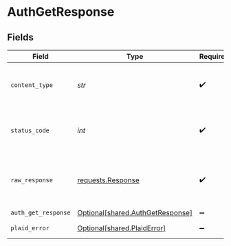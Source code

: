 # AuthGetResponse


## Fields

| Field                                                                                 | Type                                                                                  | Required                                                                              | Description                                                                           |
| ------------------------------------------------------------------------------------- | ------------------------------------------------------------------------------------- | ------------------------------------------------------------------------------------- | ------------------------------------------------------------------------------------- |
| `content_type`                                                                        | *str*                                                                                 | :heavy_check_mark:                                                                    | HTTP response content type for this operation                                         |
| `status_code`                                                                         | *int*                                                                                 | :heavy_check_mark:                                                                    | HTTP response status code for this operation                                          |
| `raw_response`                                                                        | [requests.Response](https://requests.readthedocs.io/en/latest/api/#requests.Response) | :heavy_check_mark:                                                                    | Raw HTTP response; suitable for custom response parsing                               |
| `auth_get_response`                                                                   | [Optional[shared.AuthGetResponse]](../../models/shared/authgetresponse.md)            | :heavy_minus_sign:                                                                    | success                                                                               |
| `plaid_error`                                                                         | [Optional[shared.PlaidError]](../../models/shared/plaiderror.md)                      | :heavy_minus_sign:                                                                    | Default error                                                                         |